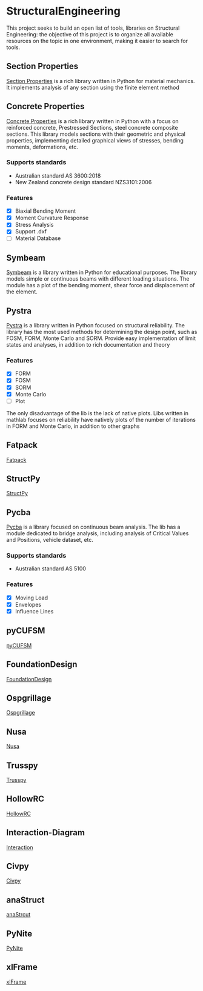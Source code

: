 # StructuralEngineering
This project seeks to build an open list of tools, libraries on Structural Engineering: the objective of this project is to organize all available resources on the topic in one environment, making it easier to search for tools.

## Section Properties

[Section Properties](https://github.com/robbievanleeuwen/section-properties) is a rich library written in Python for material mechanics. It implements analysis of any section using the finite element method

## Concrete Properties

[Concrete Properties](https://github.com/robbievanleeuwen/concrete-properties) is a rich library written in Python with a focus on reinforced concrete, Prestressed Sections, steel concrete composite sections. This library models sections with their geometric and physical properties, implementing detailed graphical views of stresses, bending moments, deformations, etc.

### Supports standards
- Australian standard AS 3600:2018
- New Zealand concrete design standard NZS3101:2006

### Features
- [x] Biaxial Bending Moment
- [x] Moment Curvature Response
- [x] Stress Analysis
- [x] Support .dxf
- [ ] Material Database

## Symbeam

[Symbeam](https://github.com/amcc1996/symbeam) is a library written in Python for educational purposes. The library models simple or continuous beams with different loading situations. The module has a plot of the bending moment, shear force and displacement of the element.

## Pystra

[Pystra](https://github.com/pystra/pystra?tab=readme-ov-file) is a library written in Python focused on structural reliability. The library has the most used methods for determining the design point, such as FOSM, FORM, Monte Carlo and SORM. Provide easy implementation of limit states and analyses, in addition to rich documentation and theory

### Features
- [x] FORM
- [x] FOSM
- [x] SORM
- [x] Monte Carlo
- [ ] Plot

The only disadvantage of the lib is the lack of native plots. Libs written in mathlab focuses on reliability have natively plots of the number of iterations in FORM and Monte Carlo, in addition to other graphs

## Fatpack

[Fatpack](https://github.com/Gunnstein/fatpack)

## StructPy

[StructPy](https://github.com/BrianChevalier/StructPy?tab=readme-ov-file)

## Pycba

[Pycba](https://github.com/ccaprani/pycba?tab=readme-ov-file) is a library focused on continuous beam analysis. The lib has a module dedicated to bridge analysis, including analysis of Critical Values and Positions, vehicle dataset, etc.

### Supports standards
- Australian standard AS 5100

### Features
- [x] Moving Load
- [x] Envelopes
- [x] Influence Lines

## pyCUFSM

[pyCUFSM](https://github.com/ClearCalcs/pyCUFSM?tab=readme-ov-file)

## FoundationDesign

[FoundationDesign](https://github.com/kunle009/FoundationDesign)

## Ospgrillage 

[Ospgrillage](https://monashsmartstructures.github.io/ospgrillage/index.html)

## Nusa

[Nusa](https://github.com/JorgeDeLosSantos/nusa)

## Trusspy

[Trusspy](https://github.com/adtzlr/trusspy)

## HollowRC

[HollowRC](https://github.com/Kleissl/HollowRC)

## Interaction-Diagram

[Interaction](https://github.com/onurkoc/interaction-diagram)

## Civpy

[Civpy](https://civpy.readthedocs.io/en/latest/)

## anaStruct

[anaStrcut](https://github.com/ritchie46/anaStruct)

## PyNite

[PyNite](https://github.com/JWock82/PyNite?tab=readme-ov-file)

## xlFrame

[xlFrame](https://github.com/LcnGnd/xlFrame)
